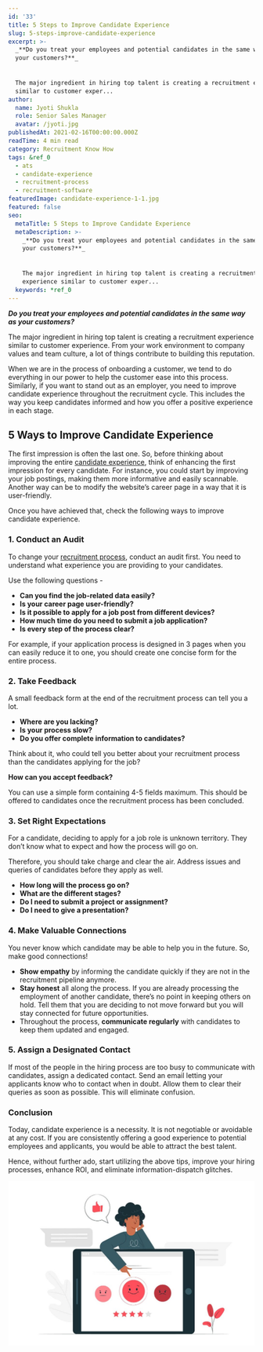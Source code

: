```yaml
---
id: '33'
title: 5 Steps to Improve Candidate Experience
slug: 5-steps-improve-candidate-experience
excerpt: >-
  _**Do you treat your employees and potential candidates in the same way as
  your customers?**_


  The major ingredient in hiring top talent is creating a recruitment experience
  similar to customer exper...
author:
  name: Jyoti Shukla
  role: Senior Sales Manager
  avatar: /jyoti.jpg
publishedAt: 2021-02-16T00:00:00.000Z
readTime: 4 min read
category: Recruitment Know How
tags: &ref_0
  - ats
  - candidate-experience
  - recruitment-process
  - recruitment-software
featuredImage: candidate-experience-1-1.jpg
featured: false
seo:
  metaTitle: 5 Steps to Improve Candidate Experience
  metaDescription: >-
    _**Do you treat your employees and potential candidates in the same way as
    your customers?**_


    The major ingredient in hiring top talent is creating a recruitment
    experience similar to customer exper...
  keywords: *ref_0
---
```


_**Do you treat your employees and potential candidates in the same way as your customers?**_

The major ingredient in hiring top talent is creating a recruitment experience similar to customer experience. From your work environment to company values and team culture, a lot of things contribute to building this reputation.

<!--more-->

When we are in the process of onboarding a customer, we tend to do everything in our power to help the customer ease into this process. Similarly, if you want to stand out as an employer, you need to improve candidate experience throughout the recruitment cycle. This includes the way you keep candidates informed and how you offer a positive experience in each stage.

## 5 Ways to Improve Candidate Experience

The first impression is often the last one. So, before thinking about improving the entire [candidate experience](https://www.thetalentpool.ai/blogs/actionable-tips-to-improve-candidate-experience/), think of enhancing the first impression for every candidate. For instance, you could start by improving your job postings, making them more informative and easily scannable. Another way can be to modify the website’s career page in a way that it is user-friendly.

Once you have achieved that, check the following ways to improve candidate experience.

### 1\. Conduct an Audit

To change your [recruitment process](https://www.thetalentpool.ai/recruitment-management-software-benefits/), conduct an audit first. You need to understand what experience you are providing to your candidates.

Use the following questions -

- **Can you find the job-related data easily?**
- **Is your career page user-friendly?**
- **Is it possible to apply for a job post from different devices?**
- **How much time do you need to submit a job application?**
- **Is every step of the process clear?**

For example, if your application process is designed in 3 pages when you can easily reduce it to one, you should create one concise form for the entire process.

### 2\. Take Feedback

A small feedback form at the end of the recruitment process can tell you a lot.

- **Where are you lacking?**
- **Is your process slow?**
- **Do you offer complete information to candidates?**

Think about it, who could tell you better about your recruitment process than the candidates applying for the job?

**How can you accept feedback?**

You can use a simple form containing 4-5 fields maximum. This should be offered to candidates once the recruitment process has been concluded.

### 3\. Set Right Expectations

For a candidate, deciding to apply for a job role is unknown territory. They don’t know what to expect and how the process will go on.

Therefore, you should take charge and clear the air. Address issues and queries of candidates before they apply as well.

- **How long will the process go on?**
- **What are the different stages?**
- **Do I need to submit a project or assignment?**
- **Do I need to give a presentation?**

### 4\. Make Valuable Connections

You never know which candidate may be able to help you in the future. So, make good connections!

- **Show empathy** by informing the candidate quickly if they are not in the recruitment pipeline anymore.
- **Stay honest** all along the process. If you are already processing the employment of another candidate, there’s no point in keeping others on hold. Tell them that you are deciding to not move forward but you will stay connected for future opportunities.
- Throughout the process, **communicate regularly** with candidates to keep them updated and engaged.

### 5\. Assign a Designated Contact

If most of the people in the hiring process are too busy to communicate with candidates, assign a dedicated contact. Send an email letting your applicants know who to contact when in doubt. Allow them to clear their queries as soon as possible. This will eliminate confusion.

### Conclusion

Today, candidate experience is a necessity. It is not negotiable or avoidable at any cost. If you are consistently offering a good experience to potential employees and applicants, you would be able to attract the best talent.

Hence, without further ado, start utilizing the above tips, improve your hiring processes, enhance ROI, and eliminate information-dispatch glitches.

![candidate-experience](images/candidate-experience-1-1-1024x683.jpg)
